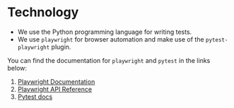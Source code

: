 # Technology

- We use the Python programming language for writing tests.
- We use `playwright` for browser automation and make use of the
  `pytest-playwright` plugin.

You can find the documentation for `playwright` and `pytest` in the links below:

1. [Playwright Documentation](https://playwright.dev/python/docs/intro)
2. [Playwright API Reference](https://playwright.dev/python/docs/api/class-playwright)
3. [Pytest docs](https://docs.pytest.org/en/7.2.x/)
